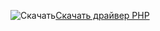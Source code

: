 ![Скачать](../ssdt/media/download.png)[Скачать драйвер PHP](https://go.microsoft.com/fwlink/?linkid=871846)
